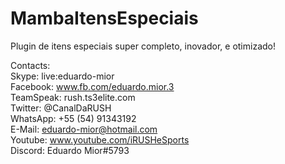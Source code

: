 # MambaItensEspeciais

Plugin de itens especiais super completo, inovador, e otimizado!

Contacts:   
Skype: live:eduardo-mior            
Facebook: www.fb.com/eduardo.mior.3                 
TeamSpeak: rush.ts3elite.com           
Twitter: @CanalDaRUSH           
WhatsApp: +55 (54) 91343192        
E-Mail: eduardo-mior@hotmail.com            
Youtube: www.youtube.com/iRUSHeSports         
Discord: Eduardo Mior#5793      
